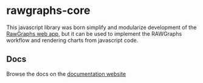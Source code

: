 # rawgraphs-core

This javascript library was born simplify and modularize development of the [RawGraphs web app](https://app.rawgraphs.io), but it can be used to implement the RAWGraphs workflow and rendering charts from javascript code.

## Docs

Browse the docs on the [documentation website](https://rawgraphs.github.io/rawgraphs-core/)



